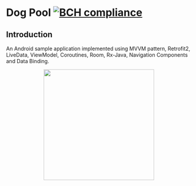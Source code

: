 # Dog Pool [![BCH compliance](https://bettercodehub.com/edge/badge/mayokunthefirst/Dog-Pool?branch=master)](https://bettercodehub.com/)


## Introduction
An Android sample application implemented using MVVM pattern, Retrofit2, LiveData, ViewModel, Coroutines, Room, Rx-Java, Navigation Components and Data Binding.

<p align="center"><a><img src="https://github.com/mayokunthefirst/Dog-Pool/blob/master/gif/demo.gif" width="300"></a></p>


